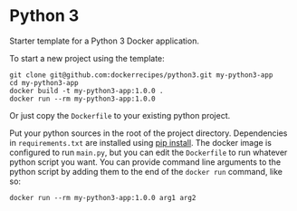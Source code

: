# Python 3

Starter template for a Python 3 Docker application.

To start a new project using the template:
```
git clone git@github.com:dockerrecipes/python3.git my-python3-app
cd my-python3-app
docker build -t my-python3-app:1.0.0 .
docker run --rm my-python3-app:1.0.0
```

Or just copy the `Dockerfile` to your existing python project.

Put your python sources in the root of the project directory. Dependencies in `requirements.txt` are installed using [pip install](https://pip.pypa.io/en/stable/user_guide/). The docker image is configured to run `main.py`, but you can edit the `Dockerfile` to run whatever python script you want. You can provide command line arguments to the python script by adding them to the end of the `docker run` command, like so:

```
docker run --rm my-python3-app:1.0.0 arg1 arg2
```

